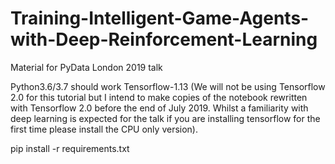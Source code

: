 # Training-Intelligent-Game-Agents-with-Deep-Reinforcement-Learning
Material for PyData London 2019 talk

Python3.6/3.7 should work
Tensorflow-1.13 (We will not be using Tensorflow 2.0 for this tutorial but I intend to make copies of the notebook rewritten
with Tensorflow 2.0 before the end of July 2019. Whilst a familiarity with deep learning is expected for the talk if you are installing tensorflow for the first time please install the CPU only version).

pip install -r requirements.txt
